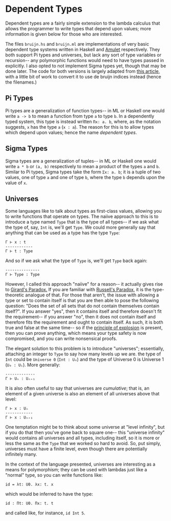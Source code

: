 # Dependent Types

Dependent types are a fairly simple extension to the lambda calculus that allows
the programmer to write types that depend upon values; more information is given
below for those who are interested.

The files `bruijn.hs` and `bruijn.ml` are implementations of very basic
dependent type systems written in Haskell and [Amulet](https://amulet.works)
respectively. They both support Pi types and universes, but lack any sort of
type variables or recursion-- any polymorphic functions would need to have
types passed in explicitly. I also opted to not implement Sigma types yet,
though that may be done later. The code for both versions is largely adapted
from [this article,](http://math.andrej.com/2012/11/08/how-to-implement-dependent-type-theory-i/)
with a little bit of work to convert it to use de bruijn indices instead (hence
the filenames.)

## Pi Types

Pi types are a generalization of function types-- in ML or Haskell one would
write `a -> b` to mean a function from type `a` to type `b`. In a dependently
typed system, this type is instead written `Πx: a. b`, where, as the notation
suggests, `x` has the type `a` (`x : a`). The reason for this is to allow
types which depend upon values; hence the name *dependent types*.

## Sigma Types

Sigma types are a generalization of tuples-- in ML or Haskell one would write
`a * b` or `(a, b)` respectively to mean a product of the types `a` and `b`.
Similar to Pi types, Sigma types take the form `Σx: a. b`; it is a tuple of
two values, one of type `a` and one of type `b`, where the type `b` depends
upon the value of `x`.

## Universes

Some languages like to talk about types as first-class values, allowing you to
write functions that operate on types. The naiive approach to this is to
introduce a type named `Type` that is the type of all types-- if we ask what the
type of, say, `Int` is, we'll get `Type`. We could more generally say that
anything that can be used as a type has the type `Type`:

```
Γ ⊢ x : t
------------
Γ ⊢ t : Type
```

And so if we ask what the type of `Type` is, we'll get `Type` back again:

```
---------------
Γ ⊢ Type : Type
```

However, I called this approach "naiive" for a reason-- it actually gives rise
to [Girard's Paradox.](http://liamoc.net/posts/2015-09-10-girards-paradox.html)
If you are familiar with
[Russell's Paradox](https://en.wikipedia.org/wiki/Russell%27s_paradox), it is
the type-theoretic analogue of that. For those that aren't, the issue with
allowing a type or set to contain itself is that you are then able to pose the
following question: "Does the set of all sets that do not contain themselves
contain itself?". If you answer "yes", then it contains itself and therefore
doesn't fit the requirement-- if you answer "no", then it does not contain
itself and therefore fits the requirement and ought to contain itself. As such,
it is both true and false at the same time-- so if the
[principle of explosion](https://en.wikipedia.org/wiki/Principle_of_explosion)
is present, then you can prove anything, which means your type safety is now
compromised, and you can write nonsensical proofs.

The elegant solution to this problem is to introduce "universes"; essentially,
attaching an integer to `Type` to say how many levels up we are. the type of
`Int` could be `Universe 0` (`Int : U₀`) and the type of Universe 0 is
Universe 1 (`U₀ : U₁`). More generally:

```
-------------
Γ ⊢ Uₙ : Uₙ₊₁
```

It is also often useful to say that universes are *cumulative*; that is, an
element of a given universe is also an element of all universes above that
level:

```
Γ ⊢ x : Uₙ
------------
Γ ⊢ x : Uₙ₊₁
```

One temptation might be to think about some universe at "level infinity", but if
you do that then you've gone back to square one-- this "universe infinity"
would contains all universes and all types, including itself, so it is more or
less the same as the `Type` that we worked so hard to avoid. So, put simply,
universes must have a finite level, even though there are potentially infinitely
many.

In the context of the language presented, universes are interesting as a means
for polymorphism; they can be used with lambdas just like a "normal" type, so
you can write functions like:

```
id = λt: U0. λx: t. x
```

which would be inferred to have the type:

```
id : Πt: U0. Πx: t. t
```

and called like, for instance, `id Int 5`.
